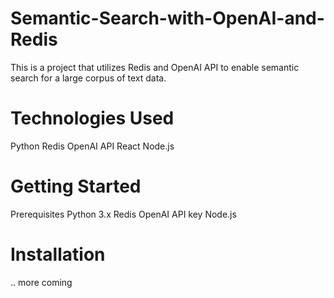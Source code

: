 # Semantic-Search-with-OpenAI-and-Redis
This is a project that utilizes Redis and OpenAI API to enable semantic search for a large corpus of text data.

# Technologies Used
Python
Redis
OpenAI API
React
Node.js

# Getting Started
Prerequisites
Python 3.x
Redis
OpenAI API key
Node.js

# Installation

.. more coming
